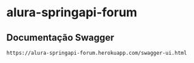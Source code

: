 # alura-springapi-forum
## Documentação Swagger
```
https://alura-springapi-forum.herokuapp.com/swagger-ui.html
```
